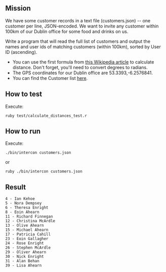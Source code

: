 ## Mission

We have some customer records in a text file (customers.json) -- one
customer per line, JSON-encoded. We want to invite any customer within
100km of our Dublin office for some food and drinks on us.

Write a program that will read the full list of customers and output the
names and user ids of matching customers (within 100km), sorted by User
ID (ascending).
* You can use the first formula from [this Wikipedia
  article](https://en.wikipedia.org/wiki/Great-circle_distance) to
calculate distance. Don't forget, you'll need to convert degrees to
radians.
* The GPS coordinates for our Dublin office are 53.3393,-6.2576841.
* You can find the Customer list
  [here](https://gist.github.com/brianw/19896c50afa89ad4dec3).

## How to test

Execute:
```
ruby test/calculate_distances_test.r
```

## How to run

Execute:
```
./bin/intercon customers.json
```

or

```
ruby ./bin/intercon customers.json
```

## Result
```
4 - Ian Kehoe
5 - Nora Dempsey
6 - Theresa Enright
8 - Eoin Ahearn
11 - Richard Finnegan
12 - Christina McArdle
13 - Olive Ahearn
15 - Michael Ahearn
17 - Patricia Cahill
23 - Eoin Gallagher
24 - Rose Enright
26 - Stephen McArdle
29 - Oliver Ahearn
30 - Nick Enright
31 - Alan Behan
39 - Lisa Ahearn
```
